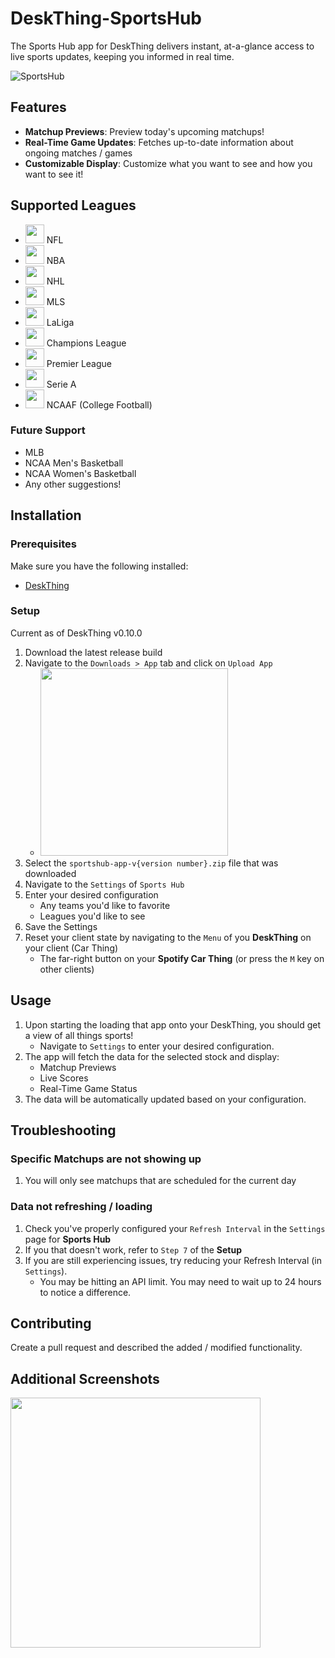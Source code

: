 # DeskThing-SportsHub

The Sports Hub app for DeskThing delivers instant, at-a-glance access to live sports updates, keeping you informed in real time.

![SportsHub](https://github.com/user-attachments/assets/dc20ef98-05e3-4b3b-b6bd-45f079fd9d16)

## Features

- **Matchup Previews**: Preview today's upcoming matchups!
- **Real-Time Game Updates**: Fetches up-to-date information about ongoing matches / games
- **Customizable Display**: Customize what you want to see and how you want to see it!

## Supported Leagues

- <img src="https://github.com/user-attachments/assets/d1a3b2a7-1192-4b9e-8fb6-afdb9a0c7223" height="30" /> NFL
- <img src="https://github.com/user-attachments/assets/82fccb6d-1864-4f0d-bbf9-6bed407fe8c5" height="30" /> NBA
- <img src="https://github.com/user-attachments/assets/a5cd4efb-ce0e-4881-8454-05edaeb0eaf5" height="30" /> NHL
- <img src="https://github.com/user-attachments/assets/ecc7785f-9a30-4a17-a1d4-05caeb361519" height="30" /> MLS
- <img src="https://github.com/user-attachments/assets/4e3e45c8-771d-44e1-a7fc-7b90de497f12" height="30" /> LaLiga
- <img src="https://github.com/user-attachments/assets/efdf40fb-0aed-4696-b22d-8d667fa0b4ad" height="30" /> Champions League
- <img src="https://github.com/user-attachments/assets/677f4374-149e-4796-a2e7-a026e4bf5f2a" height="30" /> Premier League
- <img src="https://github.com/user-attachments/assets/9986607c-1529-4a76-b662-e86f23754fc7" height="30" /> Serie A
- <img src="https://github.com/user-attachments/assets/2f16c5b3-449e-4ad6-aeaa-ca5eb90a719b" height="30" /> NCAAF (College Football)

### Future Support

- MLB
- NCAA Men's Basketball
- NCAA Women's Basketball
- Any other suggestions!

## Installation

### Prerequisites

Make sure you have the following installed:

- [DeskThing](https://deskthing.app/)

### Setup

Current as of DeskThing v0.10.0

1. Download the latest release build
2. Navigate to the `Downloads > App` tab and click on `Upload App`
   - <img src="https://github.com/user-attachments/assets/7da9db21-64c5-4c55-898a-de97b9e6f1c1" height="300" />
3. Select the `sportshub-app-v{version number}.zip` file that was downloaded
4. Navigate to the `Settings` of `Sports Hub`
5. Enter your desired configuration
   - Any teams you'd like to favorite
   - Leagues you'd like to see
6. Save the Settings
7. Reset your client state by navigating to the `Menu` of you **DeskThing** on your client (Car Thing)
   - The far-right button on your **Spotify Car Thing** (or press the `M` key on other clients)

## Usage

1. Upon starting the loading that app onto your DeskThing, you should get a view of all things sports!
   - Navigate to `Settings` to enter your desired configuration.
2. The app will fetch the data for the selected stock and display:
   - Matchup Previews
   - Live Scores
   - Real-Time Game Status
3. The data will be automatically updated based on your configuration.

## Troubleshooting

### Specific Matchups are not showing up

1. You will only see matchups that are scheduled for the current day

### Data not refreshing / loading

1. Check you've properly configured your `Refresh Interval` in the `Settings` page for **Sports Hub**
2. If you that doesn't work, refer to `Step 7` of the **Setup**
3. If you are still experiencing issues, try reducing your Refresh Interval (in `Settings`).
   - You may be hitting an API limit. You may need to wait up to 24 hours to notice a difference.

## Contributing

Create a pull request and described the added / modified functionality.

## Additional Screenshots

<img src="https://github.com/user-attachments/assets/3616ad01-20b0-4aec-8f84-62d972ce6f0f" height="400" />
